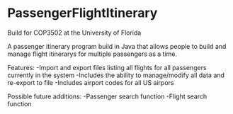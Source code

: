 # PassengerFlightItinerary
Build for COP3502 at the University of Florida

A passenger itinerary program build in Java that allows people to build and manage flight itinerarys for multiple passengers as a time.

Features:
-Import and export files listing all flights for all passengers currently in the system
-Includes the ability to manage/modify all data and re-export to file
-Includes airport codes for all US airpors

Possible future additions:
-Passenger search function
-Flight search function
